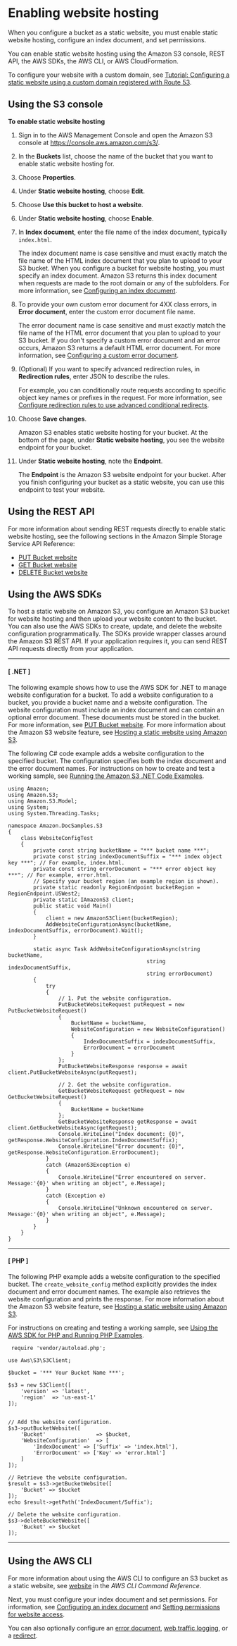 # Enabling website hosting<a name="EnableWebsiteHosting"></a>

When you configure a bucket as a static website, you must enable static website hosting, configure an index document, and set permissions\.

You can enable static website hosting using the Amazon S3 console, REST API, the AWS SDKs, the AWS CLI, or AWS CloudFormation\.

To configure your website with a custom domain, see [Tutorial: Configuring a static website using a custom domain registered with Route 53](website-hosting-custom-domain-walkthrough.md)\.

## Using the S3 console<a name="HowDoIWebsiteConfiguration"></a>

**To enable static website hosting**

1. Sign in to the AWS Management Console and open the Amazon S3 console at [https://console\.aws\.amazon\.com/s3/](https://console.aws.amazon.com/s3/)\.

1. In the **Buckets** list, choose the name of the bucket that you want to enable static website hosting for\.

1. Choose **Properties**\.

1. Under **Static website hosting**, choose **Edit**\.

1. Choose **Use this bucket to host a website**\. 

1. Under **Static website hosting**, choose **Enable**\.

1. In **Index document**, enter the file name of the index document, typically `index.html`\. 

   The index document name is case sensitive and must exactly match the file name of the HTML index document that you plan to upload to your S3 bucket\. When you configure a bucket for website hosting, you must specify an index document\. Amazon S3 returns this index document when requests are made to the root domain or any of the subfolders\. For more information, see [Configuring an index document](IndexDocumentSupport.md)\.

1. To provide your own custom error document for 4XX class errors, in **Error document**, enter the custom error document file name\. 

   The error document name is case sensitive and must exactly match the file name of the HTML error document that you plan to upload to your S3 bucket\. If you don't specify a custom error document and an error occurs, Amazon S3 returns a default HTML error document\. For more information, see [Configuring a custom error document](CustomErrorDocSupport.md)\.

1. \(Optional\) If you want to specify advanced redirection rules, in **Redirection rules**, enter JSON to describe the rules\.

   For example, you can conditionally route requests according to specific object key names or prefixes in the request\. For more information, see [Configure redirection rules to use advanced conditional redirects](how-to-page-redirect.md#advanced-conditional-redirects)\.

1. Choose **Save changes**\.

   Amazon S3 enables static website hosting for your bucket\. At the bottom of the page, under **Static website hosting**, you see the website endpoint for your bucket\.

1. Under **Static website hosting**, note the **Endpoint**\.

   The **Endpoint** is the Amazon S3 website endpoint for your bucket\. After you finish configuring your bucket as a static website, you can use this endpoint to test your website\.

## Using the REST API<a name="ConfigWebSiteREST"></a>

For more information about sending REST requests directly to enable static website hosting, see the following sections in the Amazon Simple Storage Service API Reference:
+ [PUT Bucket website](https://docs.aws.amazon.com/AmazonS3/latest/API/RESTBucketPUTwebsite.html)
+ [GET Bucket website](https://docs.aws.amazon.com/AmazonS3/latest/API/RESTBucketGETwebsite.html)
+ [DELETE Bucket website](https://docs.aws.amazon.com/AmazonS3/latest/API/RESTBucketDELETEwebsite.html)

## Using the AWS SDKs<a name="ManagingBucketWebsiteConfig"></a>

To host a static website on Amazon S3, you configure an Amazon S3 bucket for website hosting and then upload your website content to the bucket\. You can also use the AWS SDKs to create, update, and delete the website configuration programmatically\. The SDKs provide wrapper classes around the Amazon S3 REST API\. If your application requires it, you can send REST API requests directly from your application\. 

------
#### [ \.NET ]

The following example shows how to use the AWS SDK for \.NET to manage website configuration for a bucket\. To add a website configuration to a bucket, you provide a bucket name and a website configuration\. The website configuration must include an index document and can contain an optional error document\. These documents must be stored in the bucket\. For more information, see [PUT Bucket website](https://docs.aws.amazon.com/AmazonS3/latest/API/RESTBucketPUTwebsite.html)\. For more information about the Amazon S3 website feature, see [Hosting a static website using Amazon S3](WebsiteHosting.md)\. 

The following C\# code example adds a website configuration to the specified bucket\. The configuration specifies both the index document and the error document names\. For instructions on how to create and test a working sample, see [Running the Amazon S3 \.NET Code Examples](UsingTheMPDotNetAPI.md#TestingDotNetApiSamples)\.

```
using Amazon;
using Amazon.S3;
using Amazon.S3.Model;
using System;
using System.Threading.Tasks;

namespace Amazon.DocSamples.S3
{
    class WebsiteConfigTest
    {
        private const string bucketName = "*** bucket name ***";
        private const string indexDocumentSuffix = "*** index object key ***"; // For example, index.html.
        private const string errorDocument = "*** error object key ***"; // For example, error.html.
        // Specify your bucket region (an example region is shown).
        private static readonly RegionEndpoint bucketRegion = RegionEndpoint.USWest2;
        private static IAmazonS3 client;
        public static void Main()
        {
            client = new AmazonS3Client(bucketRegion);
            AddWebsiteConfigurationAsync(bucketName, indexDocumentSuffix, errorDocument).Wait();
        }

        static async Task AddWebsiteConfigurationAsync(string bucketName,
                                            string indexDocumentSuffix,
                                            string errorDocument)
        {
            try
            {
                // 1. Put the website configuration.
                PutBucketWebsiteRequest putRequest = new PutBucketWebsiteRequest()
                {
                    BucketName = bucketName,
                    WebsiteConfiguration = new WebsiteConfiguration()
                    {
                        IndexDocumentSuffix = indexDocumentSuffix,
                        ErrorDocument = errorDocument
                    }
                };
                PutBucketWebsiteResponse response = await client.PutBucketWebsiteAsync(putRequest);

                // 2. Get the website configuration.
                GetBucketWebsiteRequest getRequest = new GetBucketWebsiteRequest()
                {
                    BucketName = bucketName
                };
                GetBucketWebsiteResponse getResponse = await client.GetBucketWebsiteAsync(getRequest);
                Console.WriteLine("Index document: {0}", getResponse.WebsiteConfiguration.IndexDocumentSuffix);
                Console.WriteLine("Error document: {0}", getResponse.WebsiteConfiguration.ErrorDocument);
            }
            catch (AmazonS3Exception e)
            {
                Console.WriteLine("Error encountered on server. Message:'{0}' when writing an object", e.Message);
            }
            catch (Exception e)
            {
                Console.WriteLine("Unknown encountered on server. Message:'{0}' when writing an object", e.Message);
            }
        }
    }
}
```

------
#### [ PHP ]

The following PHP example adds a website configuration to the specified bucket\. The `create_website_config` method explicitly provides the index document and error document names\. The example also retrieves the website configuration and prints the response\. For more information about the Amazon S3 website feature, see [Hosting a static website using Amazon S3](WebsiteHosting.md)\.

 For instructions on creating and testing a working sample, see [Using the AWS SDK for PHP and Running PHP Examples](UsingTheMPphpAPI.md)\. 

```
 require 'vendor/autoload.php';

use Aws\S3\S3Client;

$bucket = '*** Your Bucket Name ***';
                
$s3 = new S3Client([
    'version' => 'latest',
    'region'  => 'us-east-1'
]);

         
// Add the website configuration.
$s3->putBucketWebsite([
    'Bucket'                => $bucket,
    'WebsiteConfiguration'  => [
        'IndexDocument' => ['Suffix' => 'index.html'],
        'ErrorDocument' => ['Key' => 'error.html']
    ]
]);
        
// Retrieve the website configuration.
$result = $s3->getBucketWebsite([
    'Bucket' => $bucket
]);
echo $result->getPath('IndexDocument/Suffix');
        
// Delete the website configuration.
$s3->deleteBucketWebsite([
    'Bucket' => $bucket
]);
```

------

## Using the AWS CLI<a name="enabling-website-cli"></a>

For more information about using the AWS CLI to configure an S3 bucket as a static website, see [website](https://docs.aws.amazon.com/cli/latest/reference/s3/website.html) in the *AWS CLI Command Reference*\.

Next, you must configure your index document and set permissions\. For information, see [Configuring an index document](IndexDocumentSupport.md) and [Setting permissions for website access](WebsiteAccessPermissionsReqd.md)\. 

You can also optionally configure an [error document](CustomErrorDocSupport.md), [web traffic logging](LoggingWebsiteTraffic.md), or a [redirect](how-to-page-redirect.md)\.